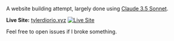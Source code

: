 A website building attempt, largely done using [Claude 3.5 Sonnet](https://claude.ai/new).


**Live Site:** [tylerdiorio.xyz](tylerdiorio.xyz)
[![Live Site](https://github.com/user-attachments/assets/f3b99961-a43d-4eed-b4ca-937c33317753)](https://tylerdiorio.xyz)

Feel free to open issues if I broke something.
